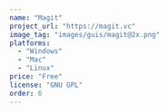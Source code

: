 ```yaml
---
name: "Magit"
project_url: "https://magit.vc"
image_tag: "images/guis/magit@2x.png"
platforms:
  - "Windows"
  - "Mac"
  - "Linux"
price: "Free"
license: "GNU GPL"
order: 6
---
```

